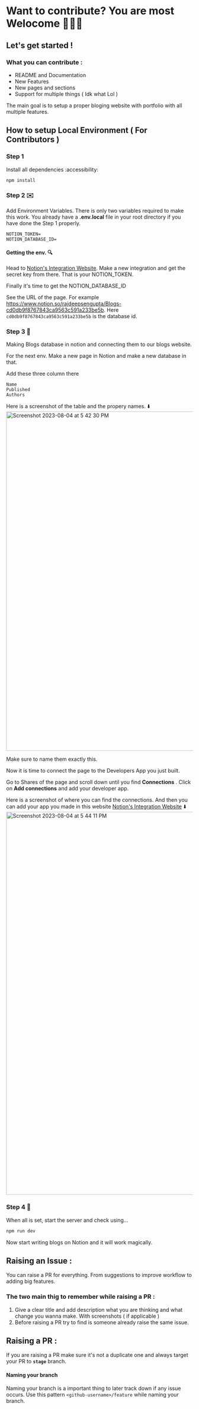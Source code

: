 # Want to contribute? You are most Welocome 🙋‍♂️🙋
## Let's get started ! 

### What you can contribute :
- README and Documentation
- New Features
- New pages and sections
- Support for multiple things ( Idk what Lol )

The main goal is to setup a proper bloging website with portfolio with all multiple features.

## How to setup Local Environment ( For Contributors )

### Step 1

Install all dependencies :accessibility:

```
npm install
``` 

### Step 2 ✉️

Add Environment Variables. There is only two variables required to make this work. You already have a **.env.local** file in your root directory if you have done the Step 1 properly.
```
NOTION_TOKEN=
NOTION_DATABASE_ID=
```

#### Getting the env. 🔍
Head to [Notion's Integration Website](https://www.notion.so/my-integrations). Make a new integration and get the secret key from there. That is your NOTION_TOKEN.

Finally it's time to get the NOTION_DATABASE_ID

See the URL of the page. For example https://www.notion.so/rajdeepsengupta/Blogs-cd0db9f8767843ca9563c591a233be5b. Here `cd0db9f8767843ca9563c591a233be5b` is the database id.

### Step 3 🤝

Making Blogs database in notion and connecting them to our blogs website.


For the next env. Make a new page in Notion and make a new database in that. 

Add these three column there
```
Name
Published
Authors
```
Here is a screenshot of the table and the propery names. ⬇️
<img width="916" alt="Screenshot 2023-08-04 at 5 42 30 PM" src="https://github.com/Rajdip019/portfolio/assets/91758830/420a1659-cf92-4ef3-9a3b-82d5f952afc1">


Make sure to name them exactly this.

Now it is time to connect the page to the Developers App you just built.

Go to Shares of the page and scroll down until you find **Connections** . Click on **Add connections** and add your developer app. 

Here is a screenshot of where you can find the connections. And then you can add your app you made in this website [Notion's Integration Website](https://www.notion.so/my-integrations) ⬇️
<img width="1034" alt="Screenshot 2023-08-04 at 5 44 11 PM" src="https://github.com/Rajdip019/portfolio/assets/91758830/39babb13-9f74-4278-a6c9-720acbefa40f">

### Step 4 🏃
When all is set, start the server and check using...

```bash
npm run dev
```

Now start writing blogs on Notion and it will work magically.  

## Raising an Issue :
You can raise a PR for everything. From suggestions to improve workflow to adding big features. 

### The two main thig to remember while raising a PR :
1. Give a clear title and add description what you are thinking and what change you wanna make. With screenshots ( if applicable )
2. Before raising a PR try to find is someone already raise the same issue.

## Raising a PR :
If you are raising a PR make sure it's not a duplicate one and always target your PR to **`stage`** branch.

#### Naming your branch 
Naming your branch is a important thing to later track down if any issue occurs. Use this pattern `<github-username>/feature` while naming your branch.

